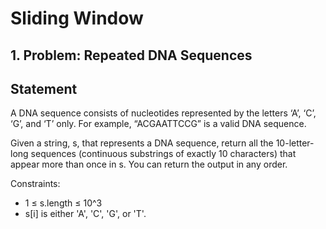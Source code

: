 # Sliding Window

## 1. Problem: Repeated DNA Sequences

## Statement

A DNA sequence consists of nucleotides represented by the letters ‘A’, ‘C’, ‘G’, and ‘T’ only. For example, “ACGAATTCCG” is a valid DNA sequence.

Given a string, s, that represents a DNA sequence, return all the 10-letter-long sequences (continuous substrings of exactly 10 characters) that appear more than once in s. You can return the output in any order.

Constraints:

- 1 ≤ s.length ≤ 10^3
- s[i] is either 'A', 'C', 'G', or 'T'.
